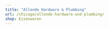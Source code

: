 ```yaml
---
title: "Allende Hardware & Plumbing"
url: /chicago/allende-hardware-und-plumbing/
shop: Eisenwaren
---
```

